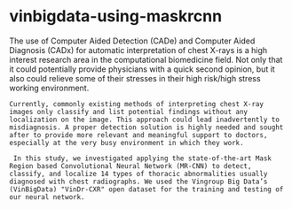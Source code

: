 # vinbigdata-using-maskrcnn
The use of Computer Aided Detection (CADe) and Computer Aided Diagnosis (CADx) for automatic interpretation of chest X-rays is a high interest research area in the computational biomedicine field. Not only that it could potentially provide physicians with a quick second opinion, but it also could relieve some of their stresses in their high risk/high stress working environment.

    Currently, commonly existing methods of interpreting chest X-ray images only classify and list potential findings without any localization on the image. This approach could lead inadvertently to misdiagnosis. A proper detection solution is highly needed and sought after to provide more relevant and meaningful support to doctors, especially at the very busy environment in which they work.
    
     In this study, we investigated applying the state-of-the-art Mask Region based Convolutional Neural Network (MR-CNN) to detect, classify, and localize 14 types of thoracic abnormalities usually diagnosed with chest radiographs. We used the Vingroup Big Data’s (VinBigData) "VinDr-CXR" open dataset for the training and testing of our neural network.
